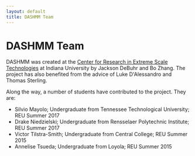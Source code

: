 ```yaml
---
layout: default
title: DASHMM Team
---
```


# DASHMM Team

DASHMM was created at the 
[Center for Research in Extreme Scale Technologies](http://crest.iu.edu/) at
Indiana University by Jackson DeBuhr and Bo Zhang. The project has
also benefited from the advice of Luke D'Alessandro and Thomas Sterling.

Along the way, a number of students have contributed to the project. They are:
*   Silvio Mayolo; Undergraduate from Tennessee Technological University; REU Summer 2017
*   Drake Niedzielski; Undergraduate from Rensselaer Polytechnic Institute; REU Summer 2017
*   Victor Tilstra-Smith; Undergraduate from Central College; REU Summer 2015
*   Annelise Tsueda; Undergraduate from Loyola; REU Summer 2015
